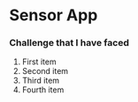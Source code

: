 # Sensor App
### Challenge that I have faced

<ol>
<li>First item</li>
<li>Second item</li>
<li>Third item</li>
<li>Fourth item</li>
</ol>
